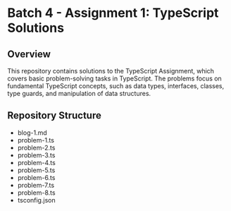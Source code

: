 # Batch 4 - Assignment 1: TypeScript Solutions

## Overview

This repository contains solutions to the TypeScript Assignment, which covers basic problem-solving tasks in TypeScript. The problems focus on fundamental TypeScript concepts, such as data types, interfaces, classes, type guards, and manipulation of data structures.

## Repository Structure

- blog-1.md
- problem-1.ts
- problem-2.ts
- problem-3.ts
- problem-4.ts
- problem-5.ts
- problem-6.ts
- problem-7.ts
- problem-8.ts
- tsconfig.json

